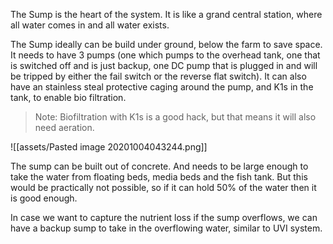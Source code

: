 The Sump is the heart of the system. It is like a grand central station, where all water comes in and all water exists. 

The Sump ideally can be build under ground, below the farm to save space. It needs to have 3 pumps (one which pumps to the overhead tank, one that is switched off and is just backup, one DC pump that is plugged in and will be tripped by either the fail switch or the reverse flat switch). It can also have an stainless steal protective caging around the pump, and K1s in the tank, to enable bio filtration. 

> Note: Biofiltration with K1s is a good hack, but that means it will also need aeration. 

![[assets/Pasted image 20201004043244.png]]


The sump can be built out of concrete. And needs to be large enough to take the water from floating beds, media beds and the fish tank. But this would be practically not possible, so if it can hold 50% of the water then it is good enough. 

In case we want to capture the nutrient loss if the sump overflows, we can have a backup sump to take in the overflowing water, similar to UVI system. 

